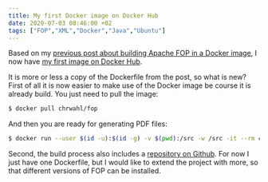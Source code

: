 ```yaml
---
title: My first Docker image on Docker Hub
date: 2020-07-03 08:46:00 +02
tags: ["FOP","XML","Docker","Java","Ubuntu"]
---
```


Based on my [previous post about building Apache FOP in a Docker image](/2020/06/08/running-apache-fop-in-docker.html), I now have [my first image on Docker Hub](https://hub.docker.com/r/chrwahl/fop).

It is more or less a copy of the Dockerfile from the post, so what is new?
First of all it is now easier to make use of the Docker image be course it is already build.
You just need to pull the image:

```sh
$ docker pull chrwahl/fop
```
And then you are ready for generating PDF files:

```sh
$ docker run --user $(id -u):$(id -g) -v $(pwd):/src -w /src -it --rm chrwahl/fop -xml data.xml -xsl fo.xslt -pdf document.pdf
```

Second, the build process also includes a [repository on Github](https://github.com/chrwahl/docker-fop).
For now I just have one Dockerfile, but I would like to extend the project with more, so that different versions of FOP can be installed.